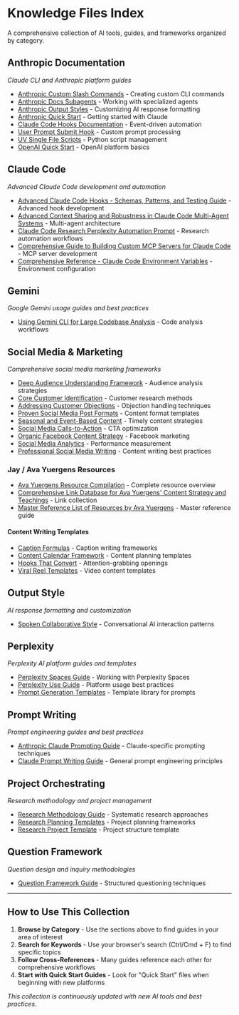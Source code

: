 # Knowledge Files Index

A comprehensive collection of AI tools, guides, and frameworks organized by category.

## Anthropic Documentation
*Claude CLI and Anthropic platform guides*

- [Anthropic Custom Slash Commands](anthropic-docs/anthropic_custom_slash_commands.md) - Creating custom CLI commands
- [Anthropic Docs Subagents](anthropic-docs/anthropic_docs_subagents.md) - Working with specialized agents
- [Anthropic Output Styles](anthropic-docs/anthropic_output_styles.md) - Customizing AI response formatting
- [Anthropic Quick Start](anthropic-docs/anthropic_quick_start.md) - Getting started with Claude
- [Claude Code Hooks Documentation](anthropic-docs/cc_hooks_docs.md) - Event-driven automation
- [User Prompt Submit Hook](anthropic-docs/user_prompt_submit_hook.md) - Custom prompt processing
- [UV Single File Scripts](anthropic-docs/uv-single-file-scripts.md) - Python script management
- [OpenAI Quick Start](anthropic-docs/openai_quick_start.md) - OpenAI platform basics

## Claude Code
*Advanced Claude Code development and automation*

- [Advanced Claude Code Hooks - Schemas, Patterns, and Testing Guide](claude-code/Advanced%20Claude%20Code%20Hooks%20-%20Schemas,%20Patterns,%20and%20Testing%20Guide.md) - Advanced hook development
- [Advanced Context Sharing and Robustness in Claude Code Multi-Agent Systems](claude-code/Advanced%20Context%20Sharing%20and%20Robustness%20in%20Claude%20Code%20Multi-Agent%20Systems.md) - Multi-agent architecture
- [Claude Code Research Perplexity Automation Prompt](claude-code/Claude%20Code%20Research%20Perplexity%20Automation%20Prompt.md) - Research automation workflows
- [Comprehensive Guide to Building Custom MCP Servers for Claude Code](claude-code/Comprehensive%20Guide%20to%20Building%20Custom%20MCP%20Servers%20for%20Claude%20Code.md) - MCP server development
- [Comprehensive Reference - Claude Code Environment Variables](claude-code/Comprehensive%20Reference%20-%20Claude%20Code%20Environment%20Variables.md) - Environment configuration

## Gemini
*Google Gemini usage guides and best practices*

- [Using Gemini CLI for Large Codebase Analysis](gemini/Using%20Gemini%20CLI%20for%20Large%20Codebase%20Analysis.md) - Code analysis workflows

## Social Media & Marketing
*Comprehensive social media marketing frameworks*

- [Deep Audience Understanding Framework](social-media/Comprehensive%20Framework%20for%20Deep%20Audience%20Understa.md) - Audience analysis strategies
- [Core Customer Identification](social-media/Comprehensive%20Framework%20for%20Identifying%20Core%20Custo.md) - Customer research methods
- [Addressing Customer Objections](social-media/Comprehensive%20Guide%20to%20Addressing%20Customer%20Objecti.md) - Objection handling techniques
- [Proven Social Media Post Formats](social-media/Comprehensive%20Guide%20to%20Proven%20Social%20Media%20Post%20Fo.md) - Content format templates
- [Seasonal and Event-Based Content](social-media/Comprehensive%20Guide%20to%20Seasonal%20and%20Event-Based%20Co.md) - Timely content strategies
- [Social Media Calls-to-Action](social-media/Comprehensive%20Guide%20to%20Social%20Media%20Calls-to-Actio.md) - CTA optimization
- [Organic Facebook Content Strategy](social-media/Comprehensive%20Organic%20Content%20Strategy%20for%20Faceboo.md) - Facebook marketing
- [Social Media Analytics](social-media/Practical%20Guide%20to%20Measuring%20and%20Analyzing%20Social.md) - Performance measurement
- [Professional Social Media Writing](social-media/Writing%20Professional%2C%20Persuasive%20Social%20Media%20Cont.md) - Content writing best practices

### Jay / Ava Yuergens Resources
- [Ava Yuergens Resource Compilation](social-media/Jay/Ava%20Yuergens%20Resource%20Compilation.md) - Complete resource overview
- [Comprehensive Link Database for Ava Yuergens' Content Strategy and Teachings](social-media/Jay/Comprehensive%20Link%20Database%20for%20Ava%20Yuergens%27%20Content%20Strategy%20and%20Teachings.md) - Link collection
- [Master Reference List of Resources by Ava Yuergens](social-media/Jay/Master%20Reference%20List%20of%20Resources%20by%20Ava%20Yuergens.md) - Master reference guide

#### Content Writing Templates
- [Caption Formulas](social-media/Jay/content-writing/Caption-Formulas.md) - Caption writing frameworks
- [Content Calendar Framework](social-media/Jay/content-writing/Content-Calendar-Framework.md) - Content planning templates
- [Hooks That Convert](social-media/Jay/content-writing/Hooks-That-Convert.md) - Attention-grabbing openings
- [Viral Reel Templates](social-media/Jay/content-writing/Viral-Reel-Templates.md) - Video content templates

## Output Style
*AI response formatting and customization*

- [Spoken Collaborative Style](output-style/spoken-collaborative-style.md) - Conversational AI interaction patterns

## Perplexity
*Perplexity AI platform guides and templates*

- [Perplexity Spaces Guide](perplexity/Perplexity%20Spaces%20Guide.md) - Working with Perplexity Spaces
- [Perplexity Use Guide](perplexity/Perplexity%20Use%20Guide.md) - Platform usage best practices
- [Prompt Generation Templates](perplexity/prompt-generation-templates.md) - Template library for prompts

## Prompt Writing
*Prompt engineering guides and best practices*

- [Anthropic Claude Prompting Guide](pompt-writing/Anthropic%20Claude%20Prompting%20Guide.md) - Claude-specific prompting techniques
- [Claude Prompt Writing Guide](pompt-writing/Claude%20Prompt%20Writing%20Guide.md) - General prompt engineering principles

## Project Orchestrating
*Research methodology and project management*

- [Research Methodology Guide](project-orchestrating/research-methodology-guide.md) - Systematic research approaches
- [Research Planning Templates](project-orchestrating/research-planning-templates.md) - Project planning frameworks
- [Research Project Template](project-orchestrating/research-project-template.md) - Project structure template

## Question Framework
*Question design and inquiry methodologies*

- [Question Framework Guide](question-framework/Question-Framework-Guide.md) - Structured questioning techniques

---

## How to Use This Collection

1. **Browse by Category** - Use the sections above to find guides in your area of interest
2. **Search for Keywords** - Use your browser's search (Ctrl/Cmd + F) to find specific topics
3. **Follow Cross-References** - Many guides reference each other for comprehensive workflows
4. **Start with Quick Start Guides** - Look for "Quick Start" files when beginning with new platforms

*This collection is continuously updated with new AI tools and best practices.*